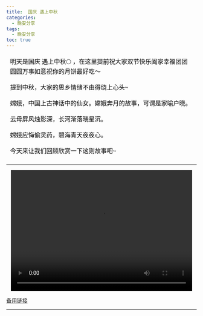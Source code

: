 ```yaml
---
title:  国庆 遇上中秋
categories:
  - 晚安分享
tags:
  - 晚安分享
toc: true 
---
```



<!-- 明天是国庆 遇上中秋🌕 ，在这里提前祝大家双节快乐阖家幸福团团圆圆万事如意祝你的月饼最好吃～

提到中秋，大家的思乡情绪不由得绕上心头~

嫦娥，中国上古神话中的仙女。嫦娥奔月的故事，可谓是家喻户晓。

云母屏风烛影深，长河渐落晓星沉。

嫦娥应悔偷灵药，碧海青天夜夜心。

今天来让我们回顾欣赏一下这则故事吧~ -->

<section id="nice" data-tool="mdnice编辑器" data-website="https://www.mdnice.com" style="font-size: 16px; color: black; padding: 0 10px; line-height: 1.6; word-spacing: 0px; letter-spacing: 0px; word-break: break-word; word-wrap: break-word; text-align: left; font-family: Optima-Regular, Optima, PingFangSC-light, PingFangTC-light, 'PingFang SC', Cambria, Cochin, Georgia, Times, 'Times New Roman', serif;"><p data-tool="mdnice编辑器" style="font-size: 16px; padding-top: 8px; padding-bottom: 8px; margin: 0; line-height: 26px; color: black;">明天是国庆 遇上中秋🌕 ，在这里提前祝大家双节快乐阖家幸福团团圆圆万事如意祝你的月饼最好吃～</p>
<p data-tool="mdnice编辑器" style="font-size: 16px; padding-top: 8px; padding-bottom: 8px; margin: 0; line-height: 26px; color: black;">提到中秋，大家的思乡情绪不由得绕上心头~</p>
<p data-tool="mdnice编辑器" style="font-size: 16px; padding-top: 8px; padding-bottom: 8px; margin: 0; line-height: 26px; color: black;">嫦娥，中国上古神话中的仙女。嫦娥奔月的故事，可谓是家喻户晓。</p>
<p data-tool="mdnice编辑器" style="font-size: 16px; padding-top: 8px; padding-bottom: 8px; margin: 0; line-height: 26px; color: black;">云母屏风烛影深，长河渐落晓星沉。</p>
<p data-tool="mdnice编辑器" style="font-size: 16px; padding-top: 8px; padding-bottom: 8px; margin: 0; line-height: 26px; color: black;">嫦娥应悔偷灵药，碧海青天夜夜心。</p>
<p data-tool="mdnice编辑器" style="font-size: 16px; padding-top: 8px; padding-bottom: 8px; margin: 0; line-height: 26px; color: black;">今天来让我们回顾欣赏一下这则故事吧~</p>
</section>


---

<p style="text-align:center">
   <video width="480" height="320" controls>
       <source src="/video/125.mp4">
   </video>
</p>
 <p><a href="/video/125.mp4">备用链接</a></p>
 
---






